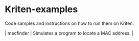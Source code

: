 # Kriten-examples

Code samples and instructions on how to run them on Kriten.

| macfinder | Simulates a program to locate a MAC address. |

